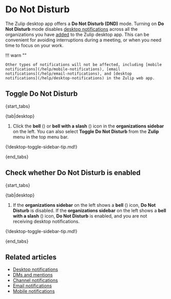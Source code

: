 # Do Not Disturb

The Zulip desktop app offers a **Do Not Disturb (DND)** mode. Turning on **Do Not
Disturb** mode disables [desktop notifications](/help/desktop-notifications)
across all the organizations you have
[added](/help/logging-in#log-in-for-the-first-time) to the Zulip desktop app.
This can be convenient for avoiding interruptions during a meeting, or when you need
time to focus on your work.


!!! warn ""

    Other types of notifications will not be affected, including [mobile
    notifications](/help/mobile-notifications), [email
    notifications](/help/email-notifications), and [desktop
    notifications](/help/desktop-notifications) in the Zulip web app.

## Toggle Do Not Disturb

{start_tabs}

{tab|desktop}

1. Click the **bell** (<i class="fa fa-bell"></i>) or **bell with a slash** (<i
   class="fa fa-bell-slash"></i>) icon in the **organizations sidebar** on the
   left. You can also select **Toggle Do Not Disturb** from the **Zulip** menu in
   the top menu bar.

{!desktop-toggle-sidebar-tip.md!}

{end_tabs}

## Check whether Do Not Disturb is enabled

{start_tabs}

{tab|desktop}

1. If the **organizations sidebar** on the left shows a **bell** (<i class="fa
   fa-bell"></i>) icon, **Do Not Disturb** is disabled. If the **organizations
   sidebar** on the left shows a **bell with a slash** (<i class="fa
   fa-bell-slash"></i>) icon, **Do Not Disturb** is enabled, and you are not
   receiving desktop notifications.

{!desktop-toggle-sidebar-tip.md!}

{end_tabs}


## Related articles

* [Desktop notifications](/help/desktop-notifications)
* [DMs and mentions](/help/dm-mention-alert-notifications)
* [Channel notifications](/help/channel-notifications)
* [Email notifications](/help/email-notifications)
* [Mobile notifications](/help/mobile-notifications)

